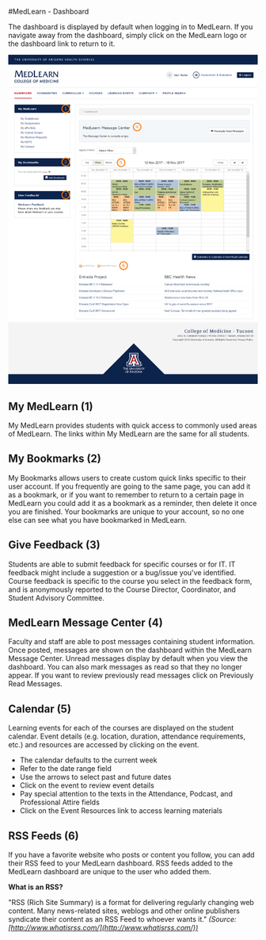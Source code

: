 #MedLearn - Dashboard

The dashboard is displayed by default when logging in to MedLearn. If you navigate away from the dashboard, simply click on the MedLearn logo or the dashboard link to return to it.

![Dashboard](./images/student-dashboard.png)

## My MedLearn (1)

My MedLearn provides students with quick access to commonly used areas of MedLearn. The links within My MedLearn are the same for all students. 

## My Bookmarks (2) 

My Bookmarks allows users to create custom quick links specific to their user account. If you frequently are going to the same page, you can add it as a bookmark, or if you want to remember to return to a certain page in MedLearn you could add it as a bookmark as a reminder, then delete it once you are finished. Your bookmarks are unique to your account, so no one else can see what you have bookmarked in MedLearn.

## Give Feedback (3) 

Students are able to submit feedback for specific courses or for IT. IT feedback might include a suggestion or a bug/issue you've identified. Course feedback is specific to the course you select in the feedback form, and is anonymously reported to the Course Director, Coordinator, and Student Advisory Committee. 

## MedLearn Message Center (4)

Faculty and staff are able to post messages containing student information. Once posted, messages are shown on the dashboard within the MedLearn Message Center. Unread messages display by default when you view the dashboard. You can also mark messages as read so that they no longer appear. If you want to review previously read messages click on Previously Read Messages. 

## Calendar (5)

Learning events for each of the courses are displayed on the student calendar. Event details (e.g. location, duration, attendance requirements, etc.) and resources are accessed by clicking on the event.

* The calendar defaults to the current week
* Refer to the date range field
* Use the arrows to select past and future dates
* Click on the event to review event details
* Pay special attention to the texts in the Attendance, Podcast, and Professional Attire fields
* Click on the Event Resources link to access learning materials


## RSS Feeds (6)

If you have a favorite website who posts or content you follow, you can add their RSS feed to your MedLearn dashboard. RSS feeds added to the MedLearn dashboard are unique to the user who added them. 

**What is an RSS?**

"RSS (Rich Site Summary) is a format for delivering regularly changing web content. Many news-related sites, weblogs and other online publishers syndicate their content as an RSS Feed to whoever wants it." _(Source: [http://www.whatisrss.com/](http://www.whatisrss.com/))_